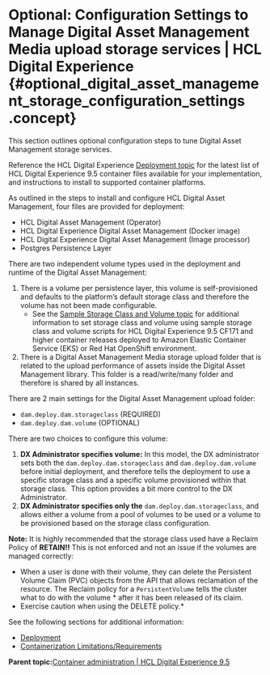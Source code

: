 # Optional: Configuration Settings to Manage Digital Asset Management Media upload storage services \| HCL Digital Experience {#optional_digital_asset_management_storage_configuration_settings .concept}

This section outlines optional configuration steps to tune Digital Asset Management storage services.

Reference the HCL Digital Experience [Deployment topic](deployment.md) for the latest list of HCL Digital Experience 9.5 container files available for your implementation, and instructions to install to supported container platforms.

As outlined in the steps to install and configure HCL Digital Asset Management, four files are provided for deployment:

-   HCL Digital Asset Management \(Operator\)
-   HCL Digital Experience Digital Asset Management \(Docker image\)
-   HCL Digital Experience Digital Asset Management \(Image processor\)
-   Postgres Persistence Layer

There are two independent volume types used in the deployment and runtime of the Digital Asset Management:

1.  There is a volume per persistence layer, this volume is self-provisioned and defaults to the platform’s default storage class and therefore the volume has not been made configurable.
    -   See the [Sample Storage Class and Volume topic](sample_storage_class_volume.md) for additional information to set storage class and volume using sample storage class and volume scripts for HCL Digital Experience 9.5 CF171 and higher container releases deployed to Amazon Elastic Container Service \(EKS\) or Red Hat OpenShift environment.
2.  There is a Digital Asset Management Media storage upload folder that is related to the upload performance of assets inside the Digital Asset Management library. This folder is a read/write/many folder and therefore is shared by all instances.

There are 2 main settings for the Digital Asset Management upload folder:

-   `dam.deploy.dam.storageclass` \(REQUIRED\)
-   `dam.deploy.dam.volume` \(OPTIONAL\)

There are two choices to configure this volume:

1.  **DX Administrator specifies volume:** In this model, the DX administrator sets both the `dam.deploy.dam.storageclass` and `dam.deploy.dam.volume` before initial deployment, and therefore tells the deployment to use a specific storage class and a specific volume provisioned within that storage class.  This option provides a bit more control to the DX Administrator.
2.  **DX Administrator specifies only the** `dam.deploy.dam.storageclass`, and allows either a volume from a pool of volumes to be used or a volume to be provisioned based on the storage class configuration.

**Note:** It is highly recommended that the storage class used have a Reclaim Policy of **RETAIN!!** This is not enforced and not an issue if the volumes are managed correctly:

-   When a user is done with their volume, they can delete the Persistent Volume Claim \(PVC\) objects from the API that allows reclamation of the resource. The Reclaim policy for a `PersistentVolume` tells the cluster what to do with the volume \* after it has been released of its claim.
-   Exercise caution when using the DELETE policy.\*

See the following sections for additional information:

-   [Deployment](deployment.md)
-   [Containerization Limitations/Requirements](limitations_requirements.md)

**Parent topic:**[Container administration \| HCL Digital Experience 9.5](../containerization/maintenance.md)

